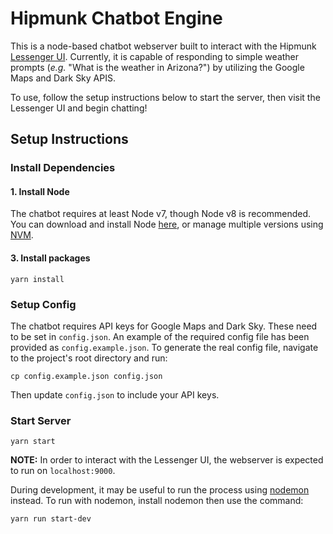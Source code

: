 # Hipmunk Chatbot Engine

This is a node-based chatbot webserver built to interact with the Hipmunk [Lessenger UI](http://hipmunk.github.io/hipproblems/lessenger/).
Currently, it is capable of responding to simple weather prompts (*e.g.* "What is the weather in Arizona?") by utilizing
the Google Maps and Dark Sky APIS.

To use, follow the setup instructions below to start the server, then visit the Lessenger UI and begin chatting!

## Setup Instructions

### Install Dependencies

#### 1. Install Node

The chatbot requires at least Node v7, though Node v8 is recommended. You can download and install Node
[here](https://nodejs.org/en/), or manage multiple versions using [NVM](https://github.com/creationix/nvm).

#### 3. Install packages

```
yarn install
```

### Setup Config

The chatbot requires API keys for Google Maps and Dark Sky. These need to be set in `config.json`.
An example of the required config file has been provided as `config.example.json`. To generate the real config file,
navigate to the project's root directory and run:
```
cp config.example.json config.json
```
Then update `config.json` to include your API keys.

### Start Server

```
yarn start
```
**NOTE:** In order to interact with the Lessenger UI, the webserver is expected to run on `localhost:9000`.

During development, it may be useful to run the process using [nodemon](https://nodemon.io/) instead.
To run with nodemon, install nodemon then use the command:
```
yarn run start-dev
```

